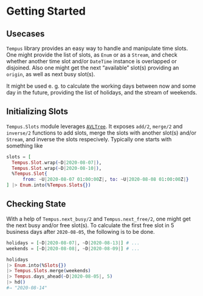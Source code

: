 # Getting Started

## Usecases

`Tempus` library provides an easy way to handle and manipulate time slots. One might provide the list of slots, as `Enum` or as a `Stream`, and check whether another time slot and/or `DateTime` instance is overlapped or disjoined. Also one might get the next “available” slot(s) providing an `origin`, as well as next busy slot(s).

It might be used e. g. to calculate the working days between now and some day in the future, providing the list of holidays, and the stream of weekends.

## Initializing Slots

`Tempus.Slots` module leverages [`AVLTree`](https://github.com/japplegame/avl_tree). It exposes `add/2`, `merge/2` and `inverse/2` functions to add slots, merge the slots with another slot(s) and/or `Stream`, and inverse the slots respecively. Typically one starts with something like

```elixir
slots = [
  Tempus.Slot.wrap(~D|2020-08-07|),
  Tempus.Slot.wrap(~D|2020-08-10|),
  %Tempus.Slot{
      from: ~U|2020-08-07 01:00:00Z|, to: ~U|2020-08-08 01:00:00Z|}
] |> Enum.into(%Tempus.Slots{})
```

## Checking State

With a help of `Tempus.next_busy/2` and `Tempus.next_free/2`, one might get the next busy and/or free slot(s). To calculate the first free slot in 5 business days after `2020-08-05`, the following is to be done.

```elixir
holidays = [~D|2020-08-07|, ~D|2020-08-13|] # ...
weekends = [~D|2020-08-08|, ~D|2020-08-09|] # ...

holidays
|> Enum.into(%Slots{})
|> Tempus.Slots.merge(weekends)
|> Tempus.days_ahead(~D|2020-08-05|, 5)
|> hd()
#⇒ "2020-08-14"
```
